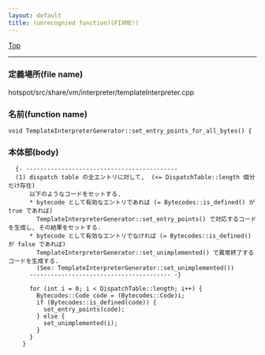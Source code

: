 ```yaml
---
layout: default
title: (unrecognied function)(FIXME!)
---
```

[Top](../index.html)

--- 
### 定義場所(file name)
hotspot/src/share/vm/interpreter/templateInterpreter.cpp

### 名前(function name)
```
void TemplateInterpreterGenerator::set_entry_points_for_all_bytes() {
```

### 本体部(body)
```
  {- -------------------------------------------
  (1) dispatch table の全エントリに対して,  (<= DispatchTable::length 個分だけ存在)
      以下のようなコードをセットする.
      * bytecode として有効なエントリであれば (= Bytecodes::is_defined() が true であれば)
        TemplateInterpreterGenerator::set_entry_points() で対応するコードを生成し, その結果をセットする.
      * bytecode として有効なエントリでなければ (= Bytecodes::is_defined() が false であれば)
        TemplateInterpreterGenerator::set_unimplemented() で異常終了するコードを生成する.
        (See: TemplateInterpreterGenerator::set_unimplemented())
      ---------------------------------------- -}

	  for (int i = 0; i < DispatchTable::length; i++) {
	    Bytecodes::Code code = (Bytecodes::Code)i;
	    if (Bytecodes::is_defined(code)) {
	      set_entry_points(code);
	    } else {
	      set_unimplemented(i);
	    }
	  }
	}
	
```


